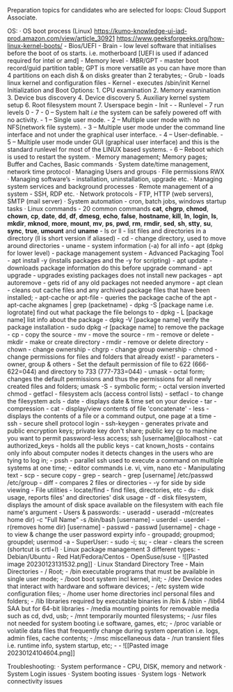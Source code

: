 Preparation topics for candidates who are selected for loops: Cloud Support Associate. 


OS: 
· OS boot process (Linux) https://kumo-knowledge-ui-iad-prod.amazon.com/view/article_30921 https://www.geeksforgeeks.org/how-linux-kernel-boots/
	- Bios/UEFI - Brain - low level software that initialises before the boot of os starts. i.e. motherboard [UEFI is used if adanced required for intel or amd]
	- Memory level - MBR/GPT - master boot record/guid partition table; GPT is more versatile as you can have more than 4 partitions on each dish & on disks greater than 2 terabytes;
	- Grub - loads linux kernel and configuration files
	- Kernel - executes /sbin/init Kernel Initialization and Boot Options:
			1.  CPU examination
			2.  Memory examination
			3.  Device bus discovery
			4.  Device discovery
			5.  Auxiliary kernel system setup
			6.  Root filesystem mount
			7.  Userspace begin
	- Init - 
	- Runlevel - 7 run levels 0 - 7 
		- 0 – System halt _i.e_ the system can be safely powered off with no activity.
		-   1 – Single user mode.
		-   2 – Multiple user mode with no NFS(network file system).
		-   3 – Multiple user mode under the command line interface and not under the graphical user interface.
		-   4 – User-definable.
		-   5 – Multiple user mode under GUI (graphical user interface) and this is the standard runlevel for most of the LINUX based systems.
		-   6 – Reboot which is used to restart the system.
· Memory management; Memory pages; Buffer and Caches, Basic commands 
· System date/time management, network time protocol 
· Managing Users and groups 
· File permissions RWX
· Managing software’s - installation, uninstallation, upgrade etc. 
· Managing system services and background processes 
· Remote management of a system - SSH, RDP etc. 
· Network protocols - FTP, HTTP (web servers), SMTP (mail server) 
· System automation - cron, batch jobs, windows startup tasks 
· Linux commands - 20 common commands **cat**, **chgrp**, **chmod**, **chown**, **cp**, **date**, **dd**, **df**, **dmesg**, **echo**, **false**, **hostname**, **kill**, **ln**, **login**, **ls**, **mkdir**, **mknod**, **more**, **mount**, **mv**, **ps**, **pwd**, **rm**, **rmdir**, **sed**, **sh**, **stty**, **su**, **sync**, **true**, **umount** and **uname**
	- ls or ll - list files and directories in a directory (ll is short version if aliased)
	- cd - change directory, used to move around directories
	- uname - system information (-a) for all info 
	- apt (dpkg for lower level) - package management system - Advanced Packaging Tool
			- apt install -y (installs packages and the -y for scripting)
			- apt update - downloads package information do this before upgrade command
			- apt upgrade - upgrades existing packages does not install new packages
			- apt autoremove - gets rid of any old packages not needed anymore
			- apt clean - cleans out cache files and any archived package files that have been installed;
		- apt-cache or apt-file - queries the package cache of the apt
			- apt-cache akgnames | grep (packetname)
		- dpkg -S [package name i.e. logrotate] find out what package the file belongs to
		- dpkg - L [package name] list info about the package
		- dpkg -V [package name] verify the package installation
		- sudo dpkg -r [package name] to remove the package
	- cp - copy the source
	- mv - move the source
	- rm - remove or delete
	- mkdir - make or create directory
	- rmdir - remove or delete directory
	- chown - change ownership
	- chgrp - change group ownership
	- chmod - change permissions for files and folders that already exist!
		- parameters - owner, group & others
		- Set the default permission of file to 622 (666-622=044) and directory to 733 (777-733=044)
	- umask - octal form; changes the default permissions and thus the permissions for all newly created files and folders; umask -S - symbolic form;
		- octal version inverted chmod
	- getfacl - filesystem acls (access control lists)
	- setfacl - to change the filesystem acls
	- date - displays date & time set on your device
	- tar - compression
	- cat - display/view contents of file 'concatenate'
	- less - displays the contents of a file or a command output, one page at a time
	- ssh - secure shell protocol login
		- ssh-keygen - generates private and public encryption keys; private key don't share; public key cp to machine you want to permit password-less access; ssh [username]@localhost
		- cat authorized_keys - holds all the public keys
		- cat known_hosts - contains only info about computer nodes it detects changes in the users who are tying to log in;
		- pssh - parallel ssh used to execute a command on multiple systems at one time;
	- editor commands i.e. vi, vim, nano etc
	- Manipulating text 
		- scp - secure copy
		- grep - search - grep [username] /etc/passwd /etc/group
		- diff - compares 2 files or directories - -y for side by side viewing
	- File utilities
		- locate/find - find files, directories, etc
		- du - disk usage, reports files' and directories' disk usage
		- df - disk filesystem, displays the amount of disk space available on the filesystem with each file name's argument
	- Users & passwords:
		- useradd - useradd -m(creates home dir) -c "Full Name" -s /bin/bash [username]
		- userdel - userdel -r(removes home dir) [username]
		- passwd - passwd [username]
		- chage - to view & change the user password expirty info
		- groupadd; groupmod; groupdel; usermod -a
	- SuperUser:
		- sudo -i; su;
	- clear - clears the screen (shortcut is crtl+l)
· Linux package management 3 different types:
	- Debian/Ubuntu
	- Red Hat/Fedora/Centos
	- OpenSuse/suse
	- ![[Pasted image 20230123131532.png]]
· Linux Standard Directory Tree - Main Directories
	- / Root; 
	- /bin executable programs that must be available in single user mode; 
	- /boot boot system incl kernel, init; 
	- /dev Device nodes that interact with hardware and software devices;
	- /etc system wide configuration files;
	- /home user home directories incl personal files and folders;
	- /lib libraries required by executable binaries in /bin & /sbin
	- /lib64 SAA but for 64-bit libraries
	- /media mounting points for removable media such as cd, dvd, usb;
	- /mnt temporarily mounted filesystems;
	- /usr files not needed for system booting i.e software, games, etc;
	- /proc variable or volatile data files that frequently change during system operation i.e. logs, admin files, cache contents;
	- /msc miscellaneous data
	- /run transient files i.e. runtime info, system startup, etc;
	- 
	- ![[Pasted image 20230124104604.png]]


Troubleshooting: 
· System performance - CPU, DISK, memory and network 
· System Login issues 
· System booting issues 
· System logs 
· Network connectivity issues



